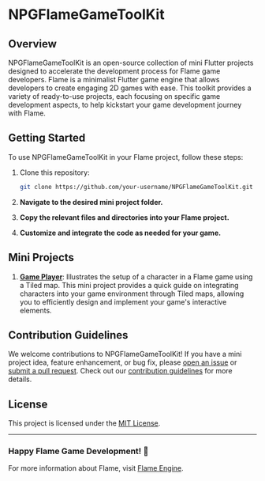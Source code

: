 # NPGFlameGameToolKit

## Overview

NPGFlameGameToolKit is an open-source collection of mini Flutter projects designed to accelerate the development process for Flame game developers. Flame is a minimalist Flutter game engine that allows developers to create engaging 2D games with ease. This toolkit provides a variety of ready-to-use projects, each focusing on specific game development aspects, to help kickstart your game development journey with Flame.

## Getting Started

To use NPGFlameGameToolKit in your Flame project, follow these steps:

1. Clone this repository:

   ```bash
   git clone https://github.com/your-username/NPGFlameGameToolKit.git

2. **Navigate to the desired mini project folder.**
3. **Copy the relevant files and directories into your Flame project.**
4. **Customize and integrate the code as needed for your game.**

## Mini Projects

1. [**Game Player**](https://github.com/SamMwenda/NPGFlameGameToolKit/tree/main/game_player): Illustrates the setup of a character in a Flame game using a Tiled map. This mini project provides a quick guide on integrating characters into your game environment through Tiled maps, allowing you to efficiently design and implement your game's interactive elements.

## Contribution Guidelines

We welcome contributions to NPGFlameGameToolKit! If you have a mini project idea, feature enhancement, or bug fix, please [open an issue](link_to_issue_tracker) or [submit a pull request](link_to_pull_request). Check out our [contribution guidelines](CONTRIBUTING.md) for more details.

## License

This project is licensed under the [MIT License](LICENSE).

---

### Happy Flame Game Development! 🚀

For more information about Flame, visit [Flame Engine](https://flame-engine.org/).

